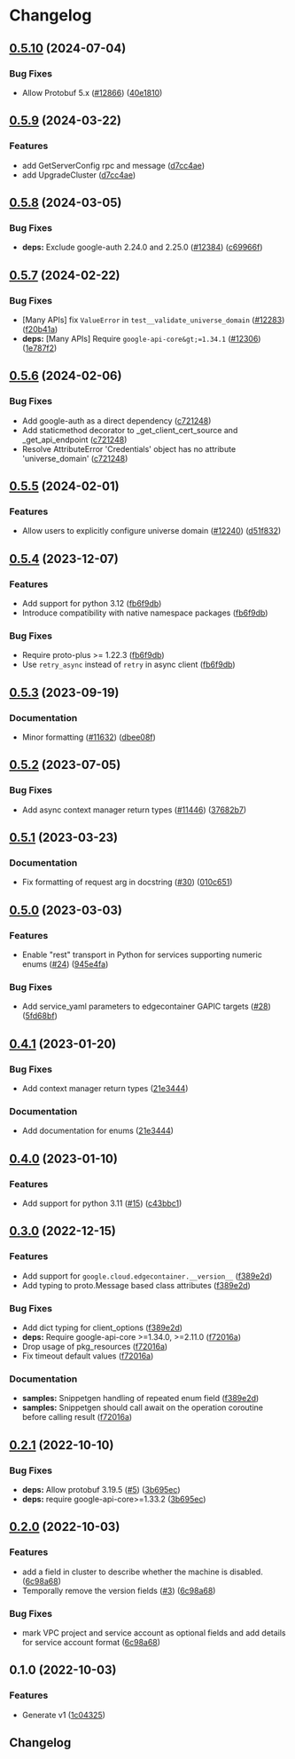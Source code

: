 # Changelog

## [0.5.10](https://github.com/googleapis/google-cloud-python/compare/google-cloud-edgecontainer-v0.5.9...google-cloud-edgecontainer-v0.5.10) (2024-07-04)


### Bug Fixes

* Allow Protobuf 5.x ([#12866](https://github.com/googleapis/google-cloud-python/issues/12866)) ([40e1810](https://github.com/googleapis/google-cloud-python/commit/40e18101eaaeefe4baa090c3b4f7a96209ea5735))

## [0.5.9](https://github.com/googleapis/google-cloud-python/compare/google-cloud-edgecontainer-v0.5.8...google-cloud-edgecontainer-v0.5.9) (2024-03-22)


### Features

* add GetServerConfig rpc and message ([d7cc4ae](https://github.com/googleapis/google-cloud-python/commit/d7cc4ae8fed8aaa29f85ba57dbc22f72463d290a))
* add UpgradeCluster ([d7cc4ae](https://github.com/googleapis/google-cloud-python/commit/d7cc4ae8fed8aaa29f85ba57dbc22f72463d290a))

## [0.5.8](https://github.com/googleapis/google-cloud-python/compare/google-cloud-edgecontainer-v0.5.7...google-cloud-edgecontainer-v0.5.8) (2024-03-05)


### Bug Fixes

* **deps:** Exclude google-auth 2.24.0 and 2.25.0 ([#12384](https://github.com/googleapis/google-cloud-python/issues/12384)) ([c69966f](https://github.com/googleapis/google-cloud-python/commit/c69966fa7aac2cba4e22513e4a053b3754f8ea5e))

## [0.5.7](https://github.com/googleapis/google-cloud-python/compare/google-cloud-edgecontainer-v0.5.6...google-cloud-edgecontainer-v0.5.7) (2024-02-22)


### Bug Fixes

* [Many APIs] fix `ValueError` in `test__validate_universe_domain` ([#12283](https://github.com/googleapis/google-cloud-python/issues/12283)) ([f20b41a](https://github.com/googleapis/google-cloud-python/commit/f20b41ac35b02a40135b83edfe819ff7a355ab21))
* **deps:** [Many APIs] Require `google-api-core&gt;=1.34.1` ([#12306](https://github.com/googleapis/google-cloud-python/issues/12306)) ([1e787f2](https://github.com/googleapis/google-cloud-python/commit/1e787f2079ac41ce634c7b90f02a6597cecb64be))

## [0.5.6](https://github.com/googleapis/google-cloud-python/compare/google-cloud-edgecontainer-v0.5.5...google-cloud-edgecontainer-v0.5.6) (2024-02-06)


### Bug Fixes

* Add google-auth as a direct dependency ([c721248](https://github.com/googleapis/google-cloud-python/commit/c721248accc77f0b1fba9605a65ea95a86f023a5))
* Add staticmethod decorator to _get_client_cert_source and _get_api_endpoint ([c721248](https://github.com/googleapis/google-cloud-python/commit/c721248accc77f0b1fba9605a65ea95a86f023a5))
* Resolve AttributeError 'Credentials' object has no attribute 'universe_domain' ([c721248](https://github.com/googleapis/google-cloud-python/commit/c721248accc77f0b1fba9605a65ea95a86f023a5))

## [0.5.5](https://github.com/googleapis/google-cloud-python/compare/google-cloud-edgecontainer-v0.5.4...google-cloud-edgecontainer-v0.5.5) (2024-02-01)


### Features

* Allow users to explicitly configure universe domain ([#12240](https://github.com/googleapis/google-cloud-python/issues/12240)) ([d51f832](https://github.com/googleapis/google-cloud-python/commit/d51f83298f89dbae23af1a146411b296eba6bba2))

## [0.5.4](https://github.com/googleapis/google-cloud-python/compare/google-cloud-edgecontainer-v0.5.3...google-cloud-edgecontainer-v0.5.4) (2023-12-07)


### Features

* Add support for python 3.12 ([fb6f9db](https://github.com/googleapis/google-cloud-python/commit/fb6f9dbfadfe1a8ca3b236e0cae5c85cf2862f3e))
* Introduce compatibility with native namespace packages ([fb6f9db](https://github.com/googleapis/google-cloud-python/commit/fb6f9dbfadfe1a8ca3b236e0cae5c85cf2862f3e))


### Bug Fixes

* Require proto-plus &gt;= 1.22.3 ([fb6f9db](https://github.com/googleapis/google-cloud-python/commit/fb6f9dbfadfe1a8ca3b236e0cae5c85cf2862f3e))
* Use `retry_async` instead of `retry` in async client ([fb6f9db](https://github.com/googleapis/google-cloud-python/commit/fb6f9dbfadfe1a8ca3b236e0cae5c85cf2862f3e))

## [0.5.3](https://github.com/googleapis/google-cloud-python/compare/google-cloud-edgecontainer-v0.5.2...google-cloud-edgecontainer-v0.5.3) (2023-09-19)


### Documentation

* Minor formatting ([#11632](https://github.com/googleapis/google-cloud-python/issues/11632)) ([dbee08f](https://github.com/googleapis/google-cloud-python/commit/dbee08f2df63e1906ba13b0d3060eec5a80c79e2))

## [0.5.2](https://github.com/googleapis/google-cloud-python/compare/google-cloud-edgecontainer-v0.5.1...google-cloud-edgecontainer-v0.5.2) (2023-07-05)


### Bug Fixes

* Add async context manager return types ([#11446](https://github.com/googleapis/google-cloud-python/issues/11446)) ([37682b7](https://github.com/googleapis/google-cloud-python/commit/37682b7793cfe0dcb27963fea7e474b3b85571c9))

## [0.5.1](https://github.com/googleapis/python-edgecontainer/compare/v0.5.0...v0.5.1) (2023-03-23)


### Documentation

* Fix formatting of request arg in docstring ([#30](https://github.com/googleapis/python-edgecontainer/issues/30)) ([010c651](https://github.com/googleapis/python-edgecontainer/commit/010c651ccb9c5f56a7cbf1e822def196fb8d706d))

## [0.5.0](https://github.com/googleapis/python-edgecontainer/compare/v0.4.1...v0.5.0) (2023-03-03)


### Features

* Enable "rest" transport in Python for services supporting numeric enums ([#24](https://github.com/googleapis/python-edgecontainer/issues/24)) ([945e4fa](https://github.com/googleapis/python-edgecontainer/commit/945e4faabc1267ede01875e60488d409b73ff638))


### Bug Fixes

* Add service_yaml parameters to edgecontainer GAPIC targets ([#28](https://github.com/googleapis/python-edgecontainer/issues/28)) ([5fd68bf](https://github.com/googleapis/python-edgecontainer/commit/5fd68bf24b50ff3c01bc0438c4d2c7592c5ba060))

## [0.4.1](https://github.com/googleapis/python-edgecontainer/compare/v0.4.0...v0.4.1) (2023-01-20)


### Bug Fixes

* Add context manager return types ([21e3444](https://github.com/googleapis/python-edgecontainer/commit/21e3444558864335d28a4bb502e7b5a72d0464fa))


### Documentation

* Add documentation for enums ([21e3444](https://github.com/googleapis/python-edgecontainer/commit/21e3444558864335d28a4bb502e7b5a72d0464fa))

## [0.4.0](https://github.com/googleapis/python-edgecontainer/compare/v0.3.0...v0.4.0) (2023-01-10)


### Features

* Add support for python 3.11 ([#15](https://github.com/googleapis/python-edgecontainer/issues/15)) ([c43bbc1](https://github.com/googleapis/python-edgecontainer/commit/c43bbc12171fbf39d1ee760ea61be145e727e807))

## [0.3.0](https://github.com/googleapis/python-edgecontainer/compare/v0.2.1...v0.3.0) (2022-12-15)


### Features

* Add support for `google.cloud.edgecontainer.__version__` ([f389e2d](https://github.com/googleapis/python-edgecontainer/commit/f389e2d224b6eeee2cb5337f2f6312d39140d897))
* Add typing to proto.Message based class attributes ([f389e2d](https://github.com/googleapis/python-edgecontainer/commit/f389e2d224b6eeee2cb5337f2f6312d39140d897))


### Bug Fixes

* Add dict typing for client_options ([f389e2d](https://github.com/googleapis/python-edgecontainer/commit/f389e2d224b6eeee2cb5337f2f6312d39140d897))
* **deps:** Require google-api-core &gt;=1.34.0, >=2.11.0  ([f72016a](https://github.com/googleapis/python-edgecontainer/commit/f72016a4f5970a401853c054be3b9b07bd1c5ac2))
* Drop usage of pkg_resources ([f72016a](https://github.com/googleapis/python-edgecontainer/commit/f72016a4f5970a401853c054be3b9b07bd1c5ac2))
* Fix timeout default values ([f72016a](https://github.com/googleapis/python-edgecontainer/commit/f72016a4f5970a401853c054be3b9b07bd1c5ac2))


### Documentation

* **samples:** Snippetgen handling of repeated enum field ([f389e2d](https://github.com/googleapis/python-edgecontainer/commit/f389e2d224b6eeee2cb5337f2f6312d39140d897))
* **samples:** Snippetgen should call await on the operation coroutine before calling result ([f72016a](https://github.com/googleapis/python-edgecontainer/commit/f72016a4f5970a401853c054be3b9b07bd1c5ac2))

## [0.2.1](https://github.com/googleapis/python-edgecontainer/compare/v0.2.0...v0.2.1) (2022-10-10)


### Bug Fixes

* **deps:** Allow protobuf 3.19.5 ([#5](https://github.com/googleapis/python-edgecontainer/issues/5)) ([3b695ec](https://github.com/googleapis/python-edgecontainer/commit/3b695ec9b0cef5aa191bf3fbae95902936c32a84))
* **deps:** require google-api-core&gt;=1.33.2 ([3b695ec](https://github.com/googleapis/python-edgecontainer/commit/3b695ec9b0cef5aa191bf3fbae95902936c32a84))

## [0.2.0](https://github.com/googleapis/python-edgecontainer/compare/v0.1.0...v0.2.0) (2022-10-03)


### Features

* add a field in cluster to describe whether the machine is disabled. ([6c98a68](https://github.com/googleapis/python-edgecontainer/commit/6c98a6803375915a20c460ff66d95a2c4a08e271))
* Temporally remove the version fields ([#3](https://github.com/googleapis/python-edgecontainer/issues/3)) ([6c98a68](https://github.com/googleapis/python-edgecontainer/commit/6c98a6803375915a20c460ff66d95a2c4a08e271))


### Bug Fixes

* mark VPC project and service account as optional fields and add details for service account format ([6c98a68](https://github.com/googleapis/python-edgecontainer/commit/6c98a6803375915a20c460ff66d95a2c4a08e271))

## 0.1.0 (2022-10-03)


### Features

* Generate v1 ([1c04325](https://github.com/googleapis/python-edgecontainer/commit/1c043255c62504d405e4647e908ecaab6d3e6b14))

## Changelog
